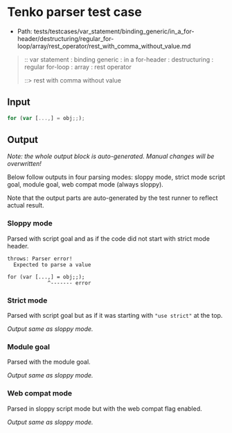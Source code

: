 # Tenko parser test case

- Path: tests/testcases/var_statement/binding_generic/in_a_for-header/destructuring/regular_for-loop/array/rest_operator/rest_with_comma_without_value.md

> :: var statement : binding generic : in a for-header : destructuring : regular for-loop : array : rest operator
>
> ::> rest with comma without value

## Input


`````js
for (var [...,] = obj;;);
`````

## Output

_Note: the whole output block is auto-generated. Manual changes will be overwritten!_

Below follow outputs in four parsing modes: sloppy mode, strict mode script goal, module goal, web compat mode (always sloppy).

Note that the output parts are auto-generated by the test runner to reflect actual result.

### Sloppy mode

Parsed with script goal and as if the code did not start with strict mode header.

`````
throws: Parser error!
  Expected to parse a value

for (var [...,] = obj;;);
             ^------- error
`````

### Strict mode

Parsed with script goal but as if it was starting with `"use strict"` at the top.

_Output same as sloppy mode._

### Module goal

Parsed with the module goal.

_Output same as sloppy mode._

### Web compat mode

Parsed in sloppy script mode but with the web compat flag enabled.

_Output same as sloppy mode._
